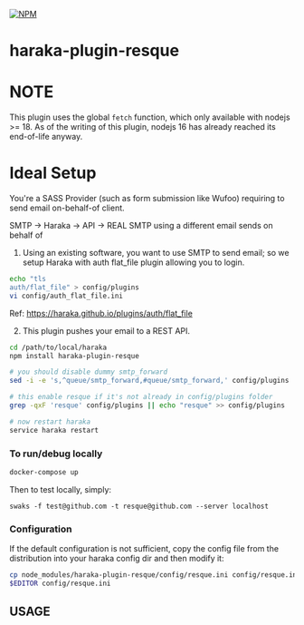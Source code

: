 [![NPM][npm-img]][npm-url]

# haraka-plugin-resque


# NOTE
This plugin uses the global `fetch` function, which only available with nodejs >= 18.  As of the writing of this plugin, nodejs 16 has already reached its end-of-life anyway.

# Ideal Setup
You're a SASS Provider (such as form submission like Wufoo) requiring to send email on-behalf-of client.

SMTP -> Haraka -> API -> REAL SMTP using a different email sends on behalf of

1.  Using an existing software, you want to use SMTP to send email; so we setup Haraka with auth flat_file plugin allowing you to login.

```sh
echo "tls
auth/flat_file" > config/plugins
vi config/auth_flat_file.ini
```
Ref: https://haraka.github.io/plugins/auth/flat_file

2.  This plugin pushes your email to a REST API.

```sh
cd /path/to/local/haraka
npm install haraka-plugin-resque

# you should disable dummy smtp_forward
sed -i -e 's,^queue/smtp_forward,#queue/smtp_forward,' config/plugins

# this enable resque if it's not already in config/plugins folder
grep -qxF 'resque' config/plugins || echo "resque" >> config/plugins

# now restart haraka
service haraka restart
```

### To run/debug locally
```sh
docker-compose up
```

Then to test locally, simply:
```
swaks -f test@github.com -t resque@github.com --server localhost
```

### Configuration

If the default configuration is not sufficient, copy the config file from the distribution into your haraka config dir and then modify it:

```sh
cp node_modules/haraka-plugin-resque/config/resque.ini config/resque.ini
$EDITOR config/resque.ini
```

## USAGE


<!-- leave these buried at the bottom of the document -->
[ci-img]: https://github.com/haraka/haraka-plugin-resque/actions/workflows/ci.yml/badge.svg
[ci-url]: https://github.com/haraka/haraka-plugin-resque/actions/workflows/ci.yml
[clim-img]: https://codeclimate.com/github/haraka/haraka-plugin-resque/badges/gpa.svg
[clim-url]: https://codeclimate.com/github/haraka/haraka-plugin-resque
[npm-img]: https://nodei.co/npm/haraka-plugin-resque.png
[npm-url]: https://www.npmjs.com/package/haraka-plugin-resque
